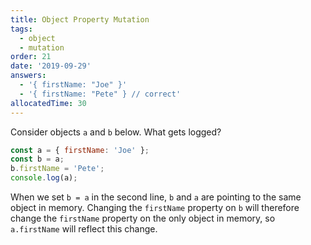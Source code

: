 ```yaml
---
title: Object Property Mutation
tags:
  - object
  - mutation
order: 21
date: '2019-09-29'
answers:
  - '{ firstName: "Joe" }'
  - '{ firstName: "Pete" } // correct'
allocatedTime: 30
---
```


Consider objects `a` and `b` below. What gets logged?

```javascript
const a = { firstName: 'Joe' };
const b = a;
b.firstName = 'Pete';
console.log(a);
```

<!-- explanation -->

When we set `b = a` in the second line, `b` and `a` are pointing to the same object in memory. Changing the `firstName` property on `b` will therefore change the `firstName` property on the only object in memory, so `a.firstName` will reflect this change.
